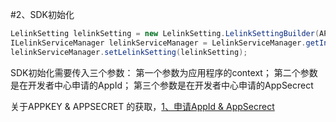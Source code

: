 #2、SDK初始化

```java
LelinkSetting lelinkSetting = new LelinkSetting.LelinkSettingBuilder(APPID, APPSECRET).build();
ILelinkServiceManager lelinkServiceManager = LelinkServiceManager.getInstance(context);
lelinkServiceManager.setLelinkSetting(lelinkSetting);
```

SDK初始化需要传入三个参数：
第一个参数为应用程序的context；
第二个参数是在开发者中心申请的AppId；
第三个参数是在开发者中心申请的AppSecrect

关于APPKEY & APPSECRET 的获取，[1、申请AppId & AppSecrect](../introduction/register.md)